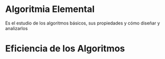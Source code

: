 # Algoritmia Elemental
Es el estudio de los algoritmos básicos, sus propiedades y cómo diseñar y analizarlos

# Eficiencia de los Algoritmos 


